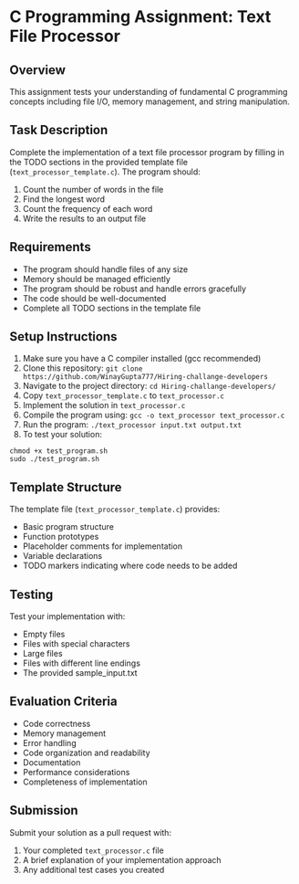 # C Programming Assignment: Text File Processor

## Overview
This assignment tests your understanding of fundamental C programming concepts including file I/O, memory management, and string manipulation.

## Task Description
Complete the implementation of a text file processor program by filling in the TODO sections in the provided template file (`text_processor_template.c`). The program should:
1. Count the number of words in the file
2. Find the longest word
3. Count the frequency of each word
4. Write the results to an output file

## Requirements
- The program should handle files of any size
- Memory should be managed efficiently
- The program should be robust and handle errors gracefully
- The code should be well-documented
- Complete all TODO sections in the template file

## Setup Instructions
1. Make sure you have a C compiler installed (gcc recommended)
2. Clone this repository: `git clone https://github.com/WinayGupta777/Hiring-challange-developers`
3. Navigate to the project directory: `cd Hiring-challange-developers/`
4. Copy `text_processor_template.c` to `text_processor.c`
5. Implement the solution in `text_processor.c`
6. Compile the program using: `gcc -o text_processor text_processor.c`
7. Run the program: `./text_processor input.txt output.txt`
8. To test your solution: 
```
chmod +x test_program.sh
sudo ./test_program.sh
```

## Template Structure
The template file (`text_processor_template.c`) provides:
- Basic program structure
- Function prototypes
- Placeholder comments for implementation
- Variable declarations
- TODO markers indicating where code needs to be added

## Testing
Test your implementation with:
- Empty files
- Files with special characters
- Large files
- Files with different line endings
- The provided sample_input.txt

## Evaluation Criteria
- Code correctness
- Memory management
- Error handling
- Code organization and readability
- Documentation
- Performance considerations
- Completeness of implementation

## Submission
Submit your solution as a pull request with:
1. Your completed `text_processor.c` file
2. A brief explanation of your implementation approach
3. Any additional test cases you created 
